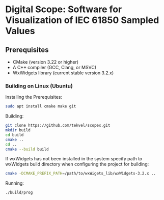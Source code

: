 # Digital Scope: Software for Visualization of IEC 61850 Sampled Values

## Prerequisites

- CMake (version 3.22 or higher)
- A C++ compiler (GCC, Clang, or MSVC)
- WxWidgets library (current stable version 3.2.x)

### Building on Linux (Ubuntu)
Installing the Prerequisites:
```bash
sudo apt install cmake make git
```
Building:
```bash
git clone https://github.com/tekvel/scopex.git
mkdir build
cd build
cmake ..
cd ..
cmake --build build
```
If wxWidgets has not been installed in the system specify path to wxWidgets build directory when configuring the project for building:
```bash
cmake -DCMAKE_PREFIX_PATH=/path/to/wxWigets_lib/wxWidgets-3.2.x ..
```
Running:
```bash
./build/prog
```
